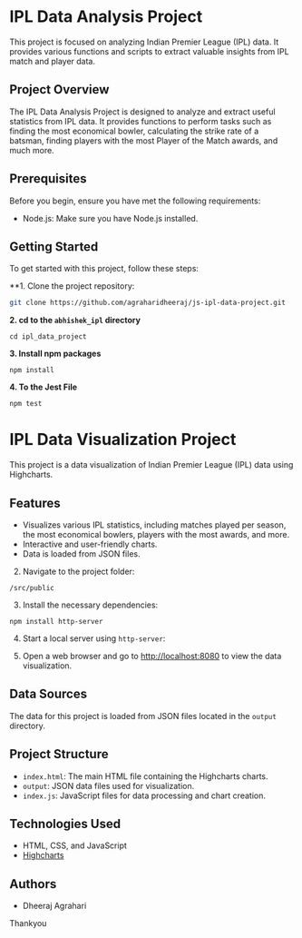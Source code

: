 # IPL Data Analysis Project

This project is focused on analyzing Indian Premier League (IPL) data. It provides various functions and scripts to extract valuable insights from IPL match and player data.

## Project Overview

The IPL Data Analysis Project is designed to analyze and extract useful statistics from IPL data. It provides functions to perform tasks such as finding the most economical bowler, calculating the strike rate of a batsman, finding players with the most Player of the Match awards, and much more. 

## Prerequisites

Before you begin, ensure you have met the following requirements:

- Node.js: Make sure you have Node.js installed.

## Getting Started

To get started with this project, follow these steps:

**1. Clone the project repository:

   ```bash
   git clone https://github.com/agraharidheeraj/js-ipl-data-project.git
   ```

**2. cd to the `abhishek_ipl` directory**

```
cd ipl_data_project
```

**3. Install npm packages**

```
npm install
```

**4. To the Jest File**

```
npm test
```
# IPL Data Visualization Project

This project is a data visualization of Indian Premier League (IPL) data using Highcharts.

## Features

- Visualizes various IPL statistics, including matches played per season, the most economical bowlers, players with the most awards, and more.
- Interactive and user-friendly charts.
- Data is loaded from JSON files.


2. Navigate to the project folder:

```
/src/public 
```

3. Install the necessary dependencies:

```
npm install http-server 
```

4. Start a local server using `http-server`:

5. Open a web browser and go to [http://localhost:8080](http://localhost:8080) to view the data visualization.

## Data Sources

The data for this project is loaded from JSON files located in the `output` directory.

## Project Structure

- `index.html`: The main HTML file containing the Highcharts charts.
- `output`: JSON data files used for visualization.
- `index.js`: JavaScript files for data processing and chart creation.

## Technologies Used

- HTML, CSS, and JavaScript
- [Highcharts](https://www.highcharts.com/)

## Authors

- Dheeraj Agrahari

Thankyou

